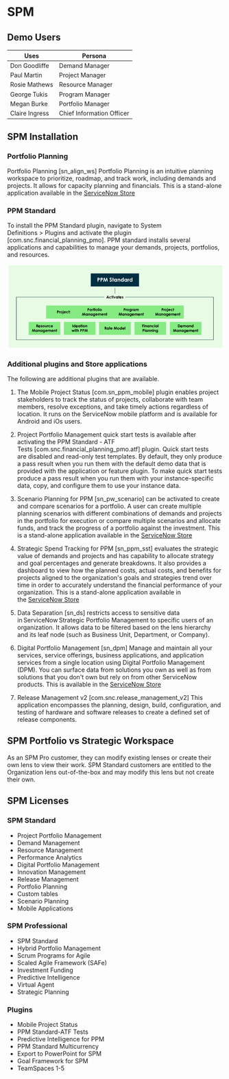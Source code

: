 # SPM

## Demo Users

| Uses              | Persona                       |
| ----------------- | ----------------------------- |
| Don Goodliffe	    | Demand Manager                |
| Paul Martin       | Project Manager               |
| Rosie Mathews     | Resource Manager              |
| George Tukis      | Program Manager               |
| Megan Burke       | Portfolio Manager             |
| Claire Ingress    | Chief Information Officer     |

## SPM Installation

### Portfolio Planning

Portfolio Planning [sn_align_ws] Portfolio Planning is an intuitive planning workspace to prioritize, roadmap, and track work, including demands and projects. It allows for capacity planning and financials. This is a stand-alone application available in the [ServiceNow Store](https://store.servicenow.com/sn_appstore_store.do#!/store/application/9aa0eddcc70c2010d302670f6ec260c4/7.0.1?referer=%2Fstore%2Fsearch%3Flistingtype%3Dallintegrations%25253Bancillary_app%25253Bcertified_apps%25253Bcontent%25253Bindustry_solution%25253Boem%25253Butility%25253Btemplate%25253Bgenerative_ai%25253Bsnow_solution%26q%3Dportfolio%2520planning&sl=sh)

### PPM Standard

To install the PPM Standard plugin, navigate to System Definitions > Plugins and activate the plugin [com.snc.financial_planning_pmo]. PPM standard installs several applications and capabilities to manage your demands, projects, portfolios, and resources. 

![PPM Standard](/images/ppm-standard.png)

### Additional plugins and Store applications

The following are additional plugins that are available.

1. The Mobile Project Status [com.sn_ppm_mobile] plugin enables project stakeholders to track the status of projects, collaborate with team members, resolve exceptions, and take timely actions regardless of location. It runs on the ServiceNow mobile platform and is available for Android and iOs users.  

2. Project Portfolio Management quick start tests is available after activating the PPM Standard - ATF Tests [com.snc.financial_planning_pmo.atf] plugin. Quick start tests are disabled and read-only test templates. By default, they only produce a pass result when you run them with the default demo data that is provided with the application or feature plugin. To make quick start tests produce a pass result when you run them with your instance-specific data, copy, and configure them to use your instance data.

3. Scenario Planning for PPM [sn_pw_scenario] can be activated to create and compare scenarios for a portfolio. A user can create multiple planning scenarios with different combinations of demands and projects in the portfolio for execution or compare multiple scenarios and allocate funds, and track the progress of a portfolio against the investment. This is a stand-alone application available in the [ServiceNow Store](https://store.servicenow.com/sn_appstore_store.do#!/store/application/a51435d15b320010ab54aca43381c75f/2.3.0?referer=%2Fstore%2Fsearch%3Flistingtype%3Dallintegrations%25253Bancillary_app%25253Bcertified_apps%25253Bcontent%25253Bindustry_solution%25253Boem%25253Butility%25253Btemplate%26q%3Dscenario%2520planning&sl=sh)

4. Strategic Spend Tracking for PPM [sn_ppm_sst] evaluates the strategic value of demands and projects and has capability to allocate strategy and goal percentages and generate breakdowns. It also provides a dashboard to view how the planned costs, actual costs, and benefits for projects aligned to the organization's goals and strategies trend over time in order to accurately understand the financial performance of your organization. This is a stand-alone application available in the [ServiceNow Store](https://store.servicenow.com/sn_appstore_store.do#!/store/application/8289433187360010fb4b3a0548cb0b80/1.0.1?referer=%2Fstore%2Fsearch%3Flistingtype%3Dallintegrations%25253Bancillary_app%25253Bcertified_apps%25253Bcontent%25253Bindustry_solution%25253Boem%25253Butility%25253Btemplate%26q%3Dstrategic%2520spend%2520tracking&sl=sh)

5. Data Separation [sn_ds] restricts access to sensitive data in ServiceNow Strategic Portfolio Management to specific users of an organization. It allows data to be filtered based on the lens hierarchy and its leaf node (such as Business Unit, Department, or Company). 

6. Digital Portfolio Management [sn_dpm] Manage and maintain all your services, service offerings, business applications, and application services from a single location using Digital Portfolio Management (DPM). You can surface data from solutions you own as well as from solutions that you don't own but rely on from other ServiceNow products. This is available in the [ServiceNow Store](https://store.servicenow.com/sn_appstore_store.do#!/store/application/87e5bf72c39220101ad0b0b78640dd60/4.2.5?referer=%2Fstore%2Fsearch%3Flistingtype%3Dallintegrations%25253Bancillary_app%25253Bcertified_apps%25253Bcontent%25253Bindustry_solution%25253Boem%25253Butility%25253Btemplate%25253Bgenerative_ai%25253Bsnow_solution%26q%3Ddigital%2520portfolio%2520management&sl=sh)

7. Release Management v2 [com.snc.release_management_v2] This application encompasses the planning, design, build, configuration, and testing of hardware and software releases to create a defined set of release components.

## SPM Portfolio vs Strategic Workspace

As an SPM Pro customer, they can modify existing lenses or create their own lens to view their work. SPM Standard customers are entitled to the Organization lens out-of-the-box and may modify this lens but not create their own.

## SPM Licenses

### SPM Standard

- Project Portfolio Management
- Demand Management
- Resource Management
- Performance Analytics
- Digital Portfolio Management
- Innovation Management
- Release Management
- Portfolio Planning
- Custom tables
- Scenario Planning
- Mobile Applications

### SPM Professional

- SPM Standard
- Hybrid Portfolio Management
- Scrum Programs for Agile
- Scaled Agile Framework (SAFe)
- Investment Funding
- Predictive Intelligence
- Virtual Agent
- Strategic Planning

### Plugins

- Mobile Project Status
- PPM Standard-ATF Tests
- Predictive Intelligence for PPM
- PPM Standard Multicurrency
- Export to PowerPoint for SPM
- Goal Framework for SPM
- TeamSpaces 1-5